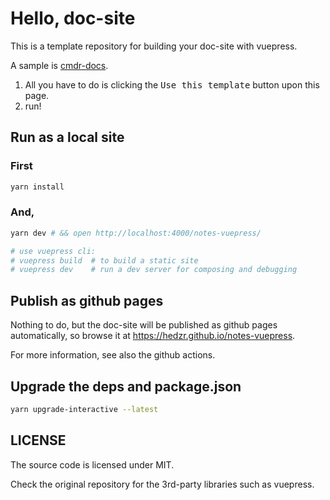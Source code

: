 # Hello, doc-site

This is a template repository for building your doc-site with vuepress.

A sample is [cmdr-docs](https://hedzr.github.io/cmdr-docs).

1. All you have to do is clicking the <kbd>Use this template</kbd> button upon this page.
2. run!


## Run as a local site

### First

```bash
yarn install
```

### And,

```bash
yarn dev # && open http://localhost:4000/notes-vuepress/

# use vuepress cli:
# vuepress build  # to build a static site
# vuepress dev    # run a dev server for composing and debugging
```

## Publish as github pages

Nothing to do, but the doc-site will be published as github pages automatically, so browse it at <https://hedzr.github.io/notes-vuepress>.

For more information, see also the github actions.


## Upgrade the deps and package.json

```bash
yarn upgrade-interactive --latest
```

## LICENSE

The source code is licensed under MIT.

Check the original repository for the 3rd-party libraries such as vuepress.
